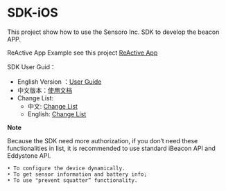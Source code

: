 SDK-iOS
=======

This project show how to use the Sensoro Inc. SDK to develop the beacon APP.

ReActive App Example see this project [ReActive App](https://github.com/Sensoro/Beacon-Active-iOS)

SDK User Guid：

* English Version ：[User Guide](http://www.sensoro.com/en/developer#ios)
* 中文版本：[使用文档](http://www.sensoro.com/zh/developer#ios)
* Change List: 
	* 中文: [Change List](./changelist.md)
	* English: [Change List](./changelist-en.md)

**Note**

Because the SDK need more authorization, if you don’t need these functionalities in list, it is recommended to use standard iBeacon API and Eddystone API.

	• To configure the device dynamically.
	• To get sensor information and battery info;
	• To use "prevent squatter” functionality. 

